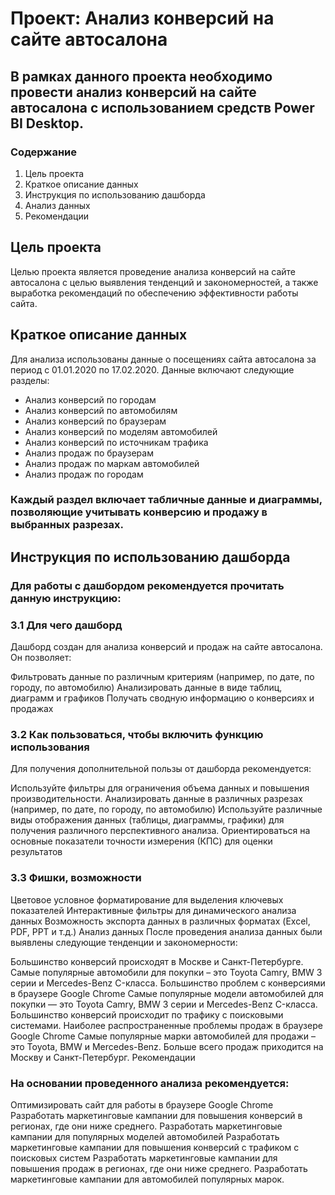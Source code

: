 # Проект: Анализ конверсий на сайте автосалона
## В рамках данного проекта необходимо провести анализ конверсий на сайте автосалона с использованием средств Power BI Desktop.

### Содержание
1. Цель проекта
2. Краткое описание данных
3. Инструкция по использованию дашборда
4. Анализ данных
5. Рекомендации
## Цель проекта
Целью проекта является проведение анализа конверсий на сайте автосалона с целью выявления тенденций и закономерностей, а также выработка рекомендаций по обеспечению эффективности работы сайта.

## Краткое описание данных
Для анализа использованы данные о посещениях сайта автосалона за период с 01.01.2020 по 17.02.2020. Данные включают следующие разделы:

* Анализ конверсий по городам
* Анализ конверсий по автомобилям
* Анализ конверсий по браузерам
* Анализ конверсий по моделям автомобилей
* Анализ конверсий по источникам трафика
* Анализ продаж по браузерам
* Анализ продаж по маркам автомобилей
* Анализ продаж по городам
### Каждый раздел включает табличные данные и диаграммы, позволяющие учитывать конверсию и продажу в выбранных разрезах.

## Инструкция по использованию дашборда
### Для работы с дашбордом рекомендуется прочитать данную инструкцию:

### 3.1 Для чего дашборд
Дашборд создан для анализа конверсий и продаж на сайте автосалона. Он позволяет:

Фильтровать данные по различным критериям (например, по дате, по городу, по автомобилю)
Анализировать данные в виде таблиц, диаграмм и графиков
Получать сводную информацию о конверсиях и продажах
### 3.2 Как пользоваться, чтобы включить функцию использования
Для получения дополнительной пользы от дашборда рекомендуется:

Используйте фильтры для ограничения объема данных и повышения производительности.
Анализировать данные в различных разрезах (например, по дате, по городу, по автомобилю)
Используйте различные виды отображения данных (таблицы, диаграммы, графики) для получения различного перспективного анализа.
Ориентироваться на основные показатели точности измерения (КПС) для оценки результатов
### 3.3 Фишки, возможности
Цветовое условное форматирование для выделения ключевых показателей
Интерактивные фильтры для динамического анализа данных
Возможность экспорта данных в различных форматах (Excel, PDF, PPT и т.д.)
Анализ данных
После проведения анализа данных были выявлены следующие тенденции и закономерности:

Большинство конверсий происходят в Москве и Санкт-Петербурге.
Самые популярные автомобили для покупки – это Toyota Camry, BMW 3 серии и Mercedes-Benz C-класса.
Большинство проблем с конверсиями в браузере Google Chrome
Самые популярные модели автомобилей для покупки — это Toyota Camry, BMW 3 серии и Mercedes-Benz C-класса.
Большинство конверсий происходит по трафику с поисковыми системами.
Наиболее распространенные проблемы продаж в браузере Google Chrome
Самые популярные марки автомобилей для продажи – это Toyota, BMW и Mercedes-Benz.
Больше всего продаж приходится на Москву и Санкт-Петербург.
Рекомендации
### На основании проведенного анализа рекомендуется:

Оптимизировать сайт для работы в браузере Google Chrome
Разработать маркетинговые кампании для повышения конверсий в регионах, где они ниже среднего.
Разработать маркетинговые кампании для популярных моделей автомобилей
Разработать маркетинговые кампании для повышения конверсий с трафиком с поисковых систем
Разработать маркетинговые кампании для повышения продаж в регионах, где они ниже среднего.
Разработать маркетинговые кампании для автомобилей популярных марок.



